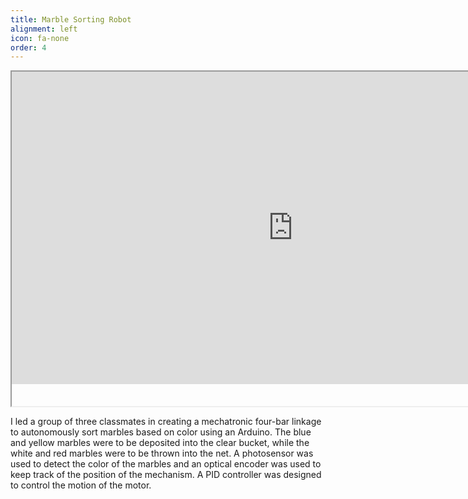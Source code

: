 ```yaml
---
title: Marble Sorting Robot
alignment: left
icon: fa-none
order: 4
---
```

<iframe width="900" height="500" src="https://www.youtube.com/embed/aTfVFM8xukw" style="padding-bottom:35px"> </iframe>

I led a group of three classmates in creating a mechatronic four-bar linkage to autonomously sort marbles based on color using an Arduino. The blue and yellow marbles were to be deposited into the clear bucket, while the white and red marbles were to be thrown into the net. A photosensor was used to detect the color of the marbles and an optical encoder was used to keep track of the position of the mechanism. A PID controller was designed to control the motion of the motor.   
